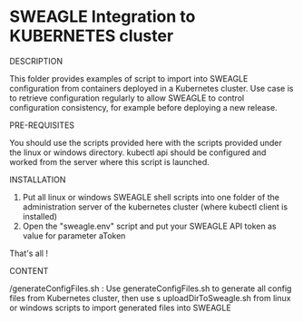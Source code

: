# SWEAGLE Integration to KUBERNETES cluster
DESCRIPTION

This folder provides examples of script to import into SWEAGLE configuration from containers deployed in a Kubernetes cluster.
Use case is to retrieve configuration regularly to allow SWEAGLE to control configuration consistency, for example before deploying a new release.

PRE-REQUISITES

You should use the scripts provided here with the scripts provided under the linux or windows directory.
kubectl api should be configured and worked from the server where this script is launched.

INSTALLATION

1. Put all linux or windows SWEAGLE shell scripts into one folder of the administration server of the kubernetes cluster (where kubectl client is installed)
2. Open the "sweagle.env" script and put your SWEAGLE API token as value for parameter aToken

That's all !

CONTENT

/generateConfigFiles.sh : Use generateConfigFiles.sh to generate all config files from Kubernetes cluster, then use s
uploadDirToSweagle.sh from linux or windows scripts to import generated files into SWEAGLE
